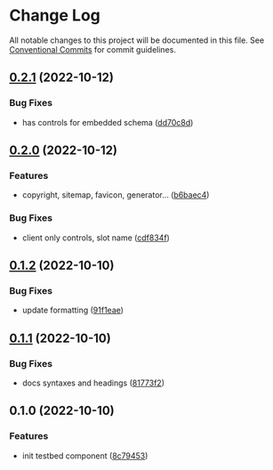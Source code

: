 # Change Log

All notable changes to this project will be documented in this file.
See [Conventional Commits](https://conventionalcommits.org) for commit guidelines.

## [0.2.1](https://github.com/JulianCataldo/web-garden/compare/astro-testbed@0.2.0...astro-testbed@0.2.1) (2022-10-12)


### Bug Fixes

* has controls for embedded schema ([dd70c8d](https://github.com/JulianCataldo/web-garden/commit/dd70c8df420e554d554c81aeb5e3c2a2ece6883b))



## [0.2.0](https://github.com/JulianCataldo/web-garden/compare/astro-testbed@0.1.2...astro-testbed@0.2.0) (2022-10-12)


### Features

* copyright, sitemap, favicon, generator… ([b6baec4](https://github.com/JulianCataldo/web-garden/commit/b6baec430ba9c4e8693d6bdc22a7baae2667e710))


### Bug Fixes

* client only controls, slot name ([cdf834f](https://github.com/JulianCataldo/web-garden/commit/cdf834f394b2a92a87b4c9d529e0c61ea8823dc8))



## [0.1.2](https://github.com/JulianCataldo/web-garden/compare/astro-testbed@0.1.1...astro-testbed@0.1.2) (2022-10-10)


### Bug Fixes

* update formatting ([91f1eae](https://github.com/JulianCataldo/web-garden/commit/91f1eae54b2fa2dc723fae712086c61b820a7de7))



## [0.1.1](https://github.com/JulianCataldo/web-garden/compare/astro-testbed@0.1.0...astro-testbed@0.1.1) (2022-10-10)


### Bug Fixes

* docs syntaxes and headings ([81773f2](https://github.com/JulianCataldo/web-garden/commit/81773f2daaf4058c60e740d8cab638b0a561ad79))



## 0.1.0 (2022-10-10)


### Features

* init testbed component ([8c79453](https://github.com/JulianCataldo/web-garden/commit/8c7945325bbd5d37a22dfd9dda699898695e5a91))
